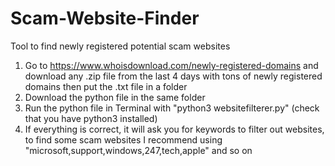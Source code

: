 # Scam-Website-Finder
Tool to find newly registered potential scam websites


1. Go to https://www.whoisdownload.com/newly-registered-domains and download any .zip file from the last 4 days with tons of newly registered domains
then put the .txt file in a folder
2. Download the python file in the same folder
3. Run the python file in Terminal with "python3 websitefilterer.py" (check that you have python3 installed)
4. If everything is correct, it will ask you for keywords to filter out websites, to find some scam websites I recommend using "microsoft,support,windows,247,tech,apple" and so on
